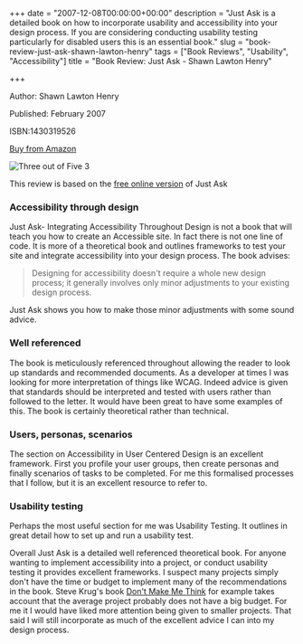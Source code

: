 +++
date = "2007-12-08T00:00:00+00:00"
description = "Just Ask is a detailed book on how to incorporate usability and accessibility into your design process. If you are considering conducting usability testing particularly for disabled users this is an essential book."
slug = "book-review-just-ask-shawn-lawton-henry"
tags = ["Book Reviews", "Usability", "Accessibility"]
title = "Book Review: Just Ask - Shawn Lawton Henry"

+++

Author: Shawn Lawton Henry

Published: February 2007

ISBN:1430319526

[Buy from Amazon](http://www.amazon.com/Just-Ask-Integrating-Accessibility-Throughout/dp/1430319526)

![Three out of Five](/images/books/three_stars.gif "Three out of Five") <span class="rating">3</span>

This review is based on the [free online version](http://www.uiaccess.com/accessucd/) of Just Ask

### Accessibility through design

Just Ask- Integrating Accessibility Throughout Design is not a book that will teach you how to create an Accessible site. In fact there is not one line of code. It is more of a theoretical book and outlines frameworks to test your site and integrate accessibility into your design process. The book advises:

> Designing for accessibility doesn't require a whole new design process; it generally involves only minor adjustments to your existing design process.

Just Ask shows you how to make those minor adjustments with some sound advice.

### Well referenced

The book is meticulously referenced throughout allowing the reader to look up standards and recommended documents. As a developer at times I was looking for more interpretation of things like WCAG. Indeed advice is given that standards should be interpreted and tested with users rather than followed to the letter. It would have been great to have some examples of this. The book is certainly theoretical rather than technical.

### Users, personas, scenarios

The section on Accessibility in User Centered Design is an excellent framework. First you profile your user groups, then create personas and finally scenarios of tasks to be completed. For me this formalised processes that I follow, but it is an excellent resource to refer to.

### Usability testing

Perhaps the most useful section for me was Usability Testing. It outlines in great detail how to set up and run a usability test.

Overall Just Ask is a detailed well referenced theoretical book. For anyone wanting to implement accessibility into a project, or conduct usability testing it provides excellent frameworks. I suspect many projects simply don't have the time or budget to implement many of the recommendations in the book. Steve Krug's book [Don't Make Me Think](/journal/book_review_dont_make_me_think_steve_krug/) for example takes account that the average project probably does not have a big budget. For me it I would have liked more attention being given to smaller projects. That said I will still incorporate as much of the excellent advice I can into my design process.
